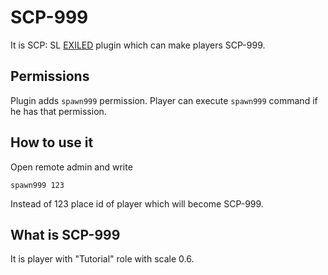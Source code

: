 # SCP-999
It is SCP: SL [EXILED](https://github.com/galaxy119/EXILED) plugin which can make players SCP-999.
## Permissions
Plugin adds `spawn999` permission. Player can execute `spawn999` command if he has that permission.
## How to use it
Open remote admin and write
```
spawn999 123
```
Instead of 123 place id of player which will become SCP-999.
## What is SCP-999
It is player with "Tutorial" role with scale 0.6.